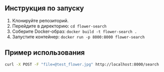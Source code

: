 ## Инструкция по запуску
1. Клонируйте репозиторий.
2. Перейдите в директорию:
`cd flower-search`
3. Соберите Docker-образ:
`docker build -t flower-search .`
4. Запустите контейнер:
`docker run -p 8000:8000 flower-search`

## Пример использования
```bash
curl -X POST -F "file=@test_flower.jpg" http://localhost:8000/search
